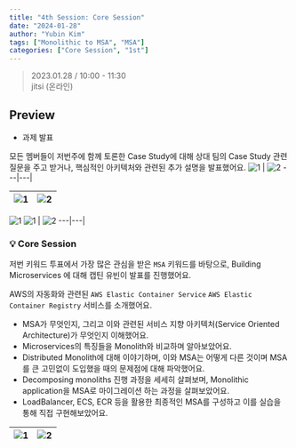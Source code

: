 ```yaml
---
title: "4th Session: Core Session"
date: "2024-01-28"
author: "Yubin Kim"
tags: ["Monolithic to MSA", "MSA"]
categories: ["Core Session", "1st"]
---
```


> 2023.01.28 / 10:00 - 11:30   
jitsi (온라인)

## Preview
- 과제 발표

모든 멤버들이 저번주에 함께 토론한 Case Study에 대해 상대 팀의 Case Study 관련 질문을 주고 받거나, 핵심적인 아키텍처와 관련된 추가 설명을 발표했어요.
![1](/session_4/1.png "1") | ![2](/session_4/2.png "2")
---|---|

![1](/session_4/3.png "1") | ![2](/session_4/4.png "2")
---|---|

![1](/session_4/5.png "1")
![1](/session_4/6.png "1") | ![2](/session_4/7.png "2")
---|---|




### 💡 Core Session
저번 키워드 투표에서 가장 많은 관심을 받은 `MSA` 키워드를 바탕으로, Building Microservices 에 대해 캡틴 유빈이 발표를 진행했어요.

AWS의 자동화와 관련된 `AWS Elastic Container Service` `AWS Elastic Container Registry` 서비스를 소개했어요.

- MSA가 무엇인지, 그리고 이와 관련된 서비스 지향 아키텍처(Service Oriented Architecture)가 무엇인지 이해했어요.
- Microservices의 특징들을 Monolith와 비교하며 알아보았어요.
- Distributed Monolith에 대해 이야기하며, 이와 MSA는 어떻게 다른 것이며 MSA를 큰 고민없이 도입했을 때의 문제점에 대해 파악했어요.
- Decomposing monoliths 진행 과정을 세세히 살펴보며, Monolithic application을 MSA로 마이그레이션 하는 과정을 살펴보았어요.
- LoadBalancer, ECS, ECR 등을 활용한 최종적인 MSA를 구성하고 이를 실습을 통해 직접 구현해보았어요.

![1](/session_4/8.jpeg "1") | ![2](/session_4/9.jpeg "2")
---|---|